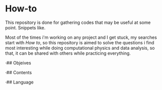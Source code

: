 # How-to
This repository is done for gathering codes that may be useful at some point. Snippets like.

Most of the times i'm working on any project and I get stuck, my searches start with *How to*, so this repository is aimed to solve the questions i find most interesting while doing computational physics and data analysis, so that, it can be shared with others while practicing everything.


·## Objeives

·## Contents

·## Language
